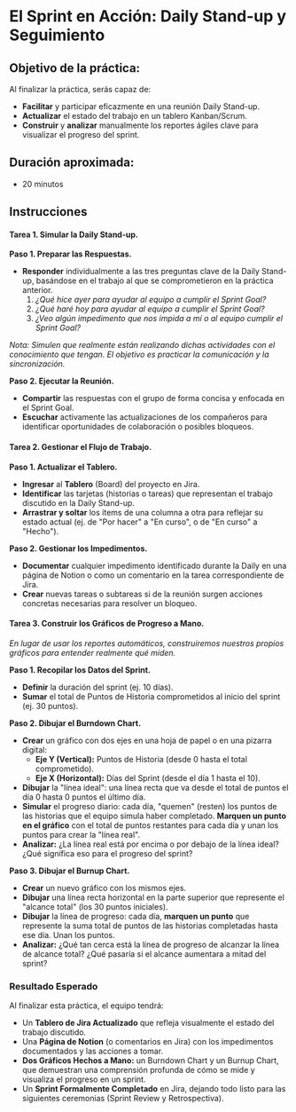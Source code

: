 # El Sprint en Acción: Daily Stand-up y Seguimiento

## Objetivo de la práctica:
Al finalizar la práctica, serás capaz de:
- **Facilitar** y participar eficazmente en una reunión Daily Stand-up.
- **Actualizar** el estado del trabajo en un tablero Kanban/Scrum.
- **Construir** y **analizar** manualmente los reportes ágiles clave para visualizar el progreso del sprint.

## Duración aproximada:
- 20 minutos

## Instrucciones

#### Tarea 1. Simular la Daily Stand-up.
**Paso 1. Preparar las Respuestas.**
- **Responder** individualmente a las tres preguntas clave de la Daily Stand-up, basándose en el trabajo al que se comprometieron en la práctica anterior.
    1.  *¿Qué hice ayer para ayudar al equipo a cumplir el Sprint Goal?*
    2.  *¿Qué haré hoy para ayudar al equipo a cumplir el Sprint Goal?*
    3.  *¿Veo algún impedimento que nos impida a mí o al equipo cumplir el Sprint Goal?*

*Nota: Simulen que realmente están realizando dichas actividades con el conocimiento que tengan. El objetivo es practicar la comunicación y la sincronización.*

**Paso 2. Ejecutar la Reunión.**
- **Compartir** las respuestas con el grupo de forma concisa y enfocada en el Sprint Goal.
- **Escuchar** activamente las actualizaciones de los compañeros para identificar oportunidades de colaboración o posibles bloqueos.

#### Tarea 2. Gestionar el Flujo de Trabajo.
**Paso 1. Actualizar el Tablero.**
- **Ingresar** al **Tablero** (Board) del proyecto en Jira.
- **Identificar** las tarjetas (historias o tareas) que representan el trabajo discutido en la Daily Stand-up.
- **Arrastrar y soltar** los ítems de una columna a otra para reflejar su estado actual (ej. de "Por hacer" a "En curso", o de "En curso" a "Hecho").

**Paso 2. Gestionar los Impedimentos.**
- **Documentar** cualquier impedimento identificado durante la Daily en una página de Notion o como un comentario en la tarea correspondiente de Jira.
- **Crear** nuevas tareas o subtareas si de la reunión surgen acciones concretas necesarias para resolver un bloqueo.

#### **Tarea 3. Construir los Gráficos de Progreso a Mano.**
*En lugar de usar los reportes automáticos, construiremos nuestros propios gráficos para entender realmente qué miden.*

**Paso 1. Recopilar los Datos del Sprint.**
- **Definir** la duración del sprint (ej. 10 días).
- **Sumar** el total de Puntos de Historia comprometidos al inicio del sprint (ej. 30 puntos).

**Paso 2. Dibujar el Burndown Chart.**
- **Crear** un gráfico con dos ejes en una hoja de papel o en una pizarra digital:
    - **Eje Y (Vertical):** Puntos de Historia (desde 0 hasta el total comprometido).
    - **Eje X (Horizontal):** Días del Sprint (desde el día 1 hasta el 10).
- **Dibujar** la "línea ideal": una línea recta que va desde el total de puntos el día 0 hasta 0 puntos el último día.
- **Simular** el progreso diario: cada día, "quemen" (resten) los puntos de las historias que el equipo simula haber completado. **Marquen un punto en el gráfico** con el total de puntos restantes para cada día y unan los puntos para crear la "línea real".
- **Analizar:** ¿La línea real está por encima o por debajo de la línea ideal? ¿Qué significa eso para el progreso del sprint?

**Paso 3. Dibujar el Burnup Chart.**
- **Crear** un nuevo gráfico con los mismos ejes.
- **Dibujar** una línea recta horizontal en la parte superior que represente el "alcance total" (los 30 puntos iniciales).
- **Dibujar** la línea de progreso: cada día, **marquen un punto** que represente la suma total de puntos de las historias completadas hasta ese día. Unan los puntos.
- **Analizar:** ¿Qué tan cerca está la línea de progreso de alcanzar la línea de alcance total? ¿Qué pasaría si el alcance aumentara a mitad del sprint?

### Resultado Esperado
Al finalizar esta práctica, el equipo tendrá:

-  Un **Tablero de Jira Actualizado** que refleja visualmente el estado del trabajo discutido.
-  Una **Página de Notion** (o comentarios en Jira) con los impedimentos documentados y las acciones a tomar.
-  **Dos Gráficos Hechos a Mano:** un Burndown Chart y un Burnup Chart, que demuestran una comprensión profunda de cómo se mide y visualiza el progreso en un sprint.
-  Un **Sprint Formalmente Completado** en Jira, dejando todo listo para las siguientes ceremonias (Sprint Review y Retrospectiva).
